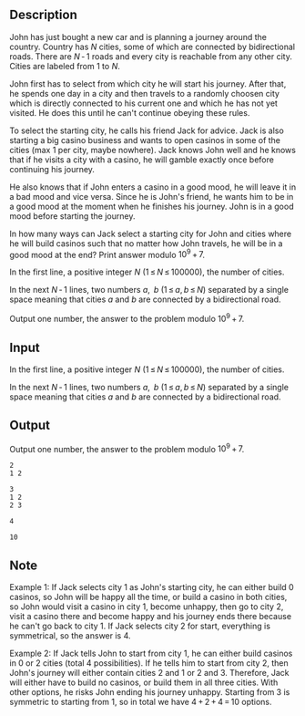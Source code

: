 ## Description

<div><p>John has just bought a new car and is planning a journey around the country. Country has <span class="tex-span"><i>N</i></span> cities, some of which are connected by bidirectional roads. There are <span class="tex-span"><i>N</i> - 1</span> roads and every city is reachable from any other city. Cities are labeled from <span class="tex-span">1</span> to <span class="tex-span"><i>N</i></span>.</p><p>John first has to select from which city he will start his journey. After that, he spends one day in a city and then travels to a randomly choosen city which is directly connected to his current one and which he has not yet visited. He does this until he can't continue obeying these rules.</p><p>To select the starting city, he calls his friend Jack for advice. Jack is also starting a big casino business and wants to open casinos in some of the cities (max <span class="tex-span">1</span> per city, maybe nowhere). Jack knows John well and he knows that if he visits a city with a casino, he will gamble exactly once before continuing his journey.</p><p>He also knows that if John enters a casino in a good mood, he will leave it in a bad mood and vice versa. Since he is John's friend, he wants him to be in a good mood at the moment when he finishes his journey. John is in a good mood before starting the journey.</p><p>In how many ways can Jack select a starting city for John and cities where he will build casinos such that no matter how John travels, he will be in a good mood at the end? Print answer modulo <span class="tex-span">10<sup class="upper-index">9</sup> + 7</span>.</p></div><div class="input-specification"><p>In the first line, a positive integer <span class="tex-span"><i>N</i> (1 ≤ <i>N</i> ≤ 100000)</span>, the number of cities. </p><p>In the next <span class="tex-span"><i>N</i> - 1</span> lines, two numbers <span class="tex-span"><i>a</i>,  <i>b</i> (1 ≤ <i>a</i>, <i>b</i> ≤ <i>N</i>)</span> separated by a single space meaning that cities <span class="tex-span"><i>a</i></span> and <span class="tex-span"><i>b</i></span> are connected by a bidirectional road.</p></div><div class="output-specification"><p>Output one number, the answer to the problem modulo <span class="tex-span">10<sup class="upper-index">9</sup> + 7</span>.</p></div>

## Input

<p>In the first line, a positive integer <span class="tex-span"><i>N</i> (1 ≤ <i>N</i> ≤ 100000)</span>, the number of cities. </p><p>In the next <span class="tex-span"><i>N</i> - 1</span> lines, two numbers <span class="tex-span"><i>a</i>,  <i>b</i> (1 ≤ <i>a</i>, <i>b</i> ≤ <i>N</i>)</span> separated by a single space meaning that cities <span class="tex-span"><i>a</i></span> and <span class="tex-span"><i>b</i></span> are connected by a bidirectional road.</p>

## Output

<p>Output one number, the answer to the problem modulo <span class="tex-span">10<sup class="upper-index">9</sup> + 7</span>.</p>





```input1
2
1 2

```




```input2
3
1 2
2 3

```




```output1
4

```




```output2
10

```



## Note

<p>Example 1: If Jack selects city 1 as John's starting city, he can either build 0 casinos, so John will be happy all the time, or build a casino in both cities, so John would visit a casino in city 1, become unhappy, then go to city 2, visit a casino there and become happy and his journey ends there because he can't go back to city 1. If Jack selects city 2 for start, everything is symmetrical, so the answer is 4.</p><p>Example 2: If Jack tells John to start from city 1, he can either build casinos in 0 or 2 cities (total 4 possibilities). If he tells him to start from city 2, then John's journey will either contain cities 2 and 1 or 2 and 3. Therefore, Jack will either have to build no casinos, or build them in all three cities. With other options, he risks John ending his journey unhappy. Starting from 3 is symmetric to starting from 1, so in total we have <span class="tex-span">4 + 2 + 4 = 10</span> options.</p>
